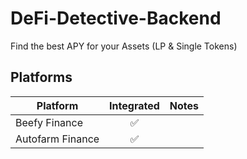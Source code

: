 # DeFi-Detective-Backend

Find the best APY for your Assets (LP & Single Tokens)

## Platforms

Platform | Integrated | Notes
 ------- | :----------: | -----
Beefy Finance | ✅ | 
Autofarm Finance | ✅ |


